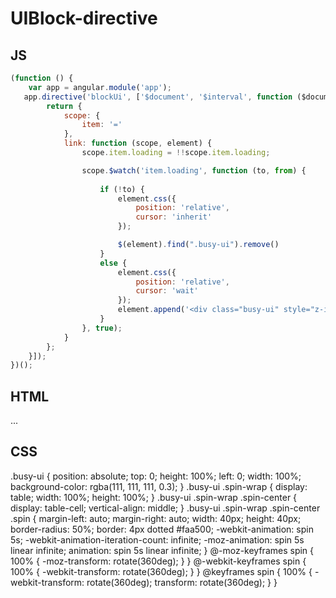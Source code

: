 # UIBlock-directive

## JS
```javascript
(function () {
    var app = angular.module('app');
   app.directive('blockUi', ['$document', '$interval', function ($document, $interval) {
        return {
            scope: {
                item: '='
            },
            link: function (scope, element) {
                scope.item.loading = !!scope.item.loading;

                scope.$watch('item.loading', function (to, from) {
                
                    if (!to) {
                        element.css({
                            position: 'relative',
                            cursor: 'inherit'
                        });

                        $(element).find(".busy-ui").remove()
                    }
                    else {
                        element.css({
                            position: 'relative',
                            cursor: 'wait'
                        });
                        element.append('<div class="busy-ui" style="z-index:' + element.zIndex() + 1 + '"><div class="spin-wrap"><div class="spin-center"><div class="spin"></div></div></div></div>')
                    }
                }, true);
            }
        };
    }]);
})();
```

## HTML
<div block-ui item="object">
               ...
</div>

## CSS
.busy-ui {
  position: absolute;
  top: 0;
  height: 100%;
  left: 0;
  width: 100%;
  background-color: rgba(111, 111, 111, 0.3);
}
.busy-ui .spin-wrap {
  display: table;
  width: 100%;
  height: 100%;
}
.busy-ui .spin-wrap .spin-center {
  display: table-cell;
  vertical-align: middle;
}
.busy-ui .spin-wrap .spin-center .spin {
  margin-left: auto;
  margin-right: auto;
  width: 40px;
  height: 40px;
  border-radius: 50%;
  border: 4px dotted #faa500;
  -webkit-animation: spin 5s;
  -webkit-animation-iteration-count: infinite;
  -moz-animation: spin 5s linear infinite;
  animation: spin 5s linear infinite;
}
@-moz-keyframes spin {
  100% {
    -moz-transform: rotate(360deg);
  }
}
@-webkit-keyframes spin {
  100% {
    -webkit-transform: rotate(360deg);
  }
}
@keyframes spin {
  100% {
    -webkit-transform: rotate(360deg);
    transform: rotate(360deg);
  }
}
